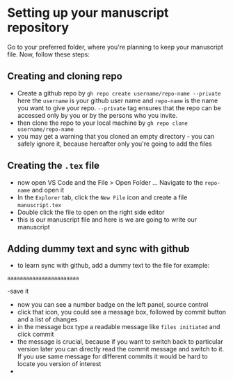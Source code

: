# Setting up your manuscript repository

Go to your preferred folder, where you're planning to keep your manuscript file. Now, follow these steps:

## Creating and cloning repo

- Create a github repo by `gh repo create username/repo-name --private` here the `username` is your github user name and `repo-name` is the name you want to give your repo. `--private` tag ensures that the repo can be accessed only by you or by the persons who you invite.
- then clone the repo to your local machine by `gh repo clone username/repo-name`
- you may get a warning that you cloned an empty directory - you can safely ignore it, because hereafter only you're going to add the files

## Creating the `.tex` file

- now open VS Code and the File > Open Folder ... Navigate to the `repo-name` and open it
- In the `Explorer` tab, click the `New File` icon and create a file `manuscript.tex`
- Double click the file to open on the right side editor
- this is our manuscript file and here is we are going to write our manuscript

## Adding dummy text and sync with github

- to learn sync with github, add a dummy text to the file for example:

```
aaaaaaaaaaaaaaaaaaaaaaa
```

-save it
- now you can see a number badge on the left panel, source control
- click that icon, you could see a message box, followed by commit button and a list of changes
- in the message box type a readable message like `files initiated` and click commit
- the message is crucial, because if you want to switch back to particular version later you can directly read the commit message and switch to it. If you use same message for different commits it would be hard to locate you version of interest
- 
